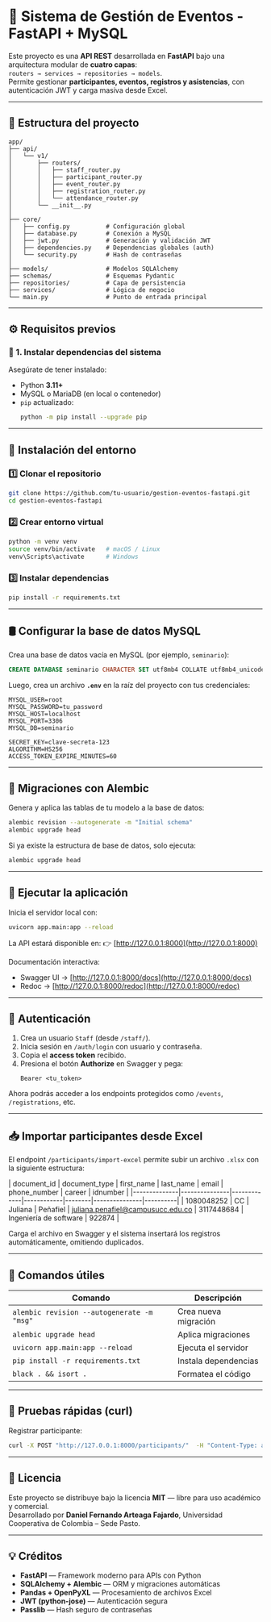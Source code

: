 # 🚀 Sistema de Gestión de Eventos - FastAPI + MySQL

Este proyecto es una **API REST** desarrollada en **FastAPI** bajo una arquitectura modular de **cuatro capas**:  
`routers → services → repositories → models`.  
Permite gestionar **participantes, eventos, registros y asistencias**, con autenticación JWT y carga masiva desde Excel.

---

## 📂 Estructura del proyecto

```
app/
├── api/
│   └── v1/
│       ├── routers/
│       │   ├── staff_router.py
│       │   ├── participant_router.py
│       │   ├── event_router.py
│       │   ├── registration_router.py
│       │   └── attendance_router.py
│       └── __init__.py
│
├── core/
│   ├── config.py          # Configuración global
│   ├── database.py        # Conexión a MySQL
│   ├── jwt.py             # Generación y validación JWT
│   ├── dependencies.py    # Dependencias globales (auth)
│   └── security.py        # Hash de contraseñas
│
├── models/                # Modelos SQLAlchemy
├── schemas/               # Esquemas Pydantic
├── repositories/          # Capa de persistencia
├── services/              # Lógica de negocio
└── main.py                # Punto de entrada principal
```

---

## ⚙️ Requisitos previos

### 🧱 1. Instalar dependencias del sistema
Asegúrate de tener instalado:

- Python **3.11+**
- MySQL o MariaDB (en local o contenedor)
- `pip` actualizado:
  ```bash
  python -m pip install --upgrade pip
  ```

---

## 🐍 Instalación del entorno

### 1️⃣ Clonar el repositorio

```bash
git clone https://github.com/tu-usuario/gestion-eventos-fastapi.git
cd gestion-eventos-fastapi
```

### 2️⃣ Crear entorno virtual

```bash
python -m venv venv
source venv/bin/activate   # macOS / Linux
venv\Scripts\activate      # Windows
```

### 3️⃣ Instalar dependencias

```bash
pip install -r requirements.txt
```

---

## 🛢️ Configurar la base de datos MySQL

Crea una base de datos vacía en MySQL (por ejemplo, `seminario`):

```sql
CREATE DATABASE seminario CHARACTER SET utf8mb4 COLLATE utf8mb4_unicode_ci;
```

Luego, crea un archivo **`.env`** en la raíz del proyecto con tus credenciales:

```env
MYSQL_USER=root
MYSQL_PASSWORD=tu_password
MYSQL_HOST=localhost
MYSQL_PORT=3306
MYSQL_DB=seminario

SECRET_KEY=clave-secreta-123
ALGORITHM=HS256
ACCESS_TOKEN_EXPIRE_MINUTES=60
```

---

## 🧱 Migraciones con Alembic

Genera y aplica las tablas de tu modelo a la base de datos:

```bash
alembic revision --autogenerate -m "Initial schema"
alembic upgrade head
```

Si ya existe la estructura de base de datos, solo ejecuta:
```bash
alembic upgrade head
```

---

## 🧩 Ejecutar la aplicación

Inicia el servidor local con:

```bash
uvicorn app.main:app --reload
```

La API estará disponible en:
👉 [http://127.0.0.1:8000](http://127.0.0.1:8000)

Documentación interactiva:
- Swagger UI → [http://127.0.0.1:8000/docs](http://127.0.0.1:8000/docs)
- Redoc → [http://127.0.0.1:8000/redoc](http://127.0.0.1:8000/redoc)

---

## 🔐 Autenticación

1. Crea un usuario `Staff` (desde `/staff/`).
2. Inicia sesión en `/auth/login` con usuario y contraseña.
3. Copia el **access token** recibido.
4. Presiona el botón **Authorize** en Swagger y pega:
   ```
   Bearer <tu_token>
   ```

Ahora podrás acceder a los endpoints protegidos como `/events`, `/registrations`, etc.

---

## 📥 Importar participantes desde Excel

El endpoint `/participants/import-excel` permite subir un archivo `.xlsx` con la siguiente estructura:

| document_id | document_type | first_name | last_name | email | phone_number | career | idnumber |
|--------------|---------------|-------------|------------|--------|---------------|----------|
| 1080048252 | CC | Juliana | Peñafiel | juliana.penafiel@campusucc.edu.co | 3117448684 | Ingeniería de software | 922874 |

Carga el archivo en Swagger y el sistema insertará los registros automáticamente, omitiendo duplicados.

---

## 🧰 Comandos útiles

| Comando | Descripción |
|----------|--------------|
| `alembic revision --autogenerate -m "msg"` | Crea nueva migración |
| `alembic upgrade head` | Aplica migraciones |
| `uvicorn app.main:app --reload` | Ejecuta el servidor |
| `pip install -r requirements.txt` | Instala dependencias |
| `black . && isort .` | Formatea el código |

---

## 🧪 Pruebas rápidas (curl)

Registrar participante:
```bash
curl -X POST "http://127.0.0.1:8000/participants/"  -H "Content-Type: application/json"  -d '{"document_id":"12345","document_type":"CC","first_name":"Daniel","last_name":"Arteaga","email":"daniel@ucc.edu.co","phone_number":"3001234567","career":"Ingeniería de Software","idnumber":"54321"}'
```

---

## 📄 Licencia

Este proyecto se distribuye bajo la licencia **MIT** — libre para uso académico y comercial.  
Desarrollado por **Daniel Fernando Arteaga Fajardo**, Universidad Cooperativa de Colombia – Sede Pasto.

---

## 💡 Créditos

- **FastAPI** — Framework moderno para APIs con Python  
- **SQLAlchemy + Alembic** — ORM y migraciones automáticas  
- **Pandas + OpenPyXL** — Procesamiento de archivos Excel  
- **JWT (python-jose)** — Autenticación segura  
- **Passlib** — Hash seguro de contraseñas  
